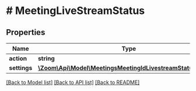 # # MeetingLiveStreamStatus

## Properties

Name | Type | Description | Notes
------------ | ------------- | ------------- | -------------
**action** | **string** | Action. | [optional] 
**settings** | [**\Zoom\Api\Model\MeetingsMeetingIdLivestreamStatusSettings**](MeetingsMeetingIdLivestreamStatusSettings.md) |  | [optional] 

[[Back to Model list]](../../README.md#documentation-for-models) [[Back to API list]](../../README.md#documentation-for-api-endpoints) [[Back to README]](../../README.md)


